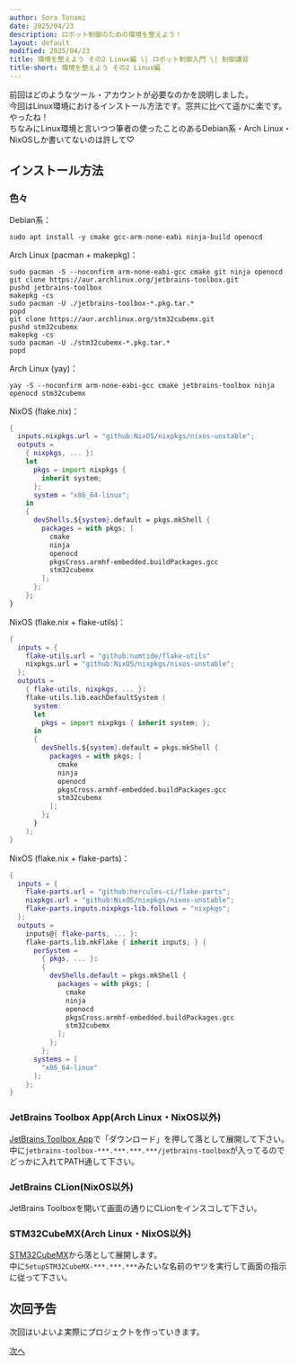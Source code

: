 ```yaml
---
author: Sora Tonami
date: 2025/04/23
description: ロボット制御のための環境を整えよう！
layout: default
modified: 2025/04/23
title: 環境を整えよう その2 Linux編 \| ロボット制御入門 \| 制御講習
title-short: 環境を整えよう その2 Linux編
---
```


前回はどのようなツール・アカウントが必要なのかを説明しました。\
今回はLinux環境におけるインストール方法です。窓共に比べて遥かに楽です。やったね！\
ちなみにLinux環境と言いつつ筆者の使ったことのあるDebian系・Arch Linux・NixOSしか書いてないのは許して♡

## インストール方法

### 色々

Debian系：

```terminal
sudo apt install -y cmake gcc-arm-none-eabi ninja-build openocd
```

Arch Linux (pacman + makepkg)：

```terminal
sudo pacman -S --noconfirm arm-none-eabi-gcc cmake git ninja openocd
git clone https://aur.archlinux.org/jetbrains-toolbox.git
pushd jetbrains-toolbox
makepkg -cs
sudo pacman -U ./jetbrains-toolbox-*.pkg.tar.*
popd
git clone https://aur.archlinux.org/stm32cubemx.git
pushd stm32cubemx
makepkg -cs
sudo pacman -U ./stm32cubemx-*.pkg.tar.*
popd
```

Arch Linux (yay)：

```terminal
yay -S --noconfirm arm-none-eabi-gcc cmake jetbrains-toolbox ninja openocd stm32cubemx
```

NixOS (flake.nix)：

```nix
{
  inputs.nixpkgs.url = "github:NixOS/nixpkgs/nixos-unstable";
  outputs =
    { nixpkgs, ... }:
    let
      pkgs = import nixpkgs {
        inherit system;
      };
      system = "x86_64-linux";
    in
    {
      devShells.${system}.default = pkgs.mkShell {
        packages = with pkgs; [
          cmake
          ninja
          openocd
          pkgsCross.armhf-embedded.buildPackages.gcc
          stm32cubemx
        ];
      };
    };
}
```

NixOS (flake.nix + flake-utils)：

```nix
{
  inputs = {
    flake-utils.url = "github:numtide/flake-utils"
    nixpkgs.url = "github:NixOS/nixpkgs/nixos-unstable";
  };
  outputs =
    { flake-utils, nixpkgs, ... }:
    flake-utils.lib.eachDefaultSystem (
      system:
      let
        pkgs = import nixpkgs { inherit system; };
      in
      {
        devShells.${system}.default = pkgs.mkShell {
          packages = with pkgs; [
            cmake
            ninja
            openocd
            pkgsCross.armhf-embedded.buildPackages.gcc
            stm32cubemx
          ];
        };
      }
    );
}
```

NixOS (flake.nix + flake-parts)：

```nix
{
  inputs = {
    flake-parts.url = "github:hercules-ci/flake-parts";
    nixpkgs.url = "github:NixOS/nixpkgs/nixos-unstable";
    flake-parts.inputs.nixpkgs-lib.follows = "nixpkgs";
  };
  outputs =
    inputs@{ flake-parts, ... }:
    flake-parts.lib.mkFlake { inherit inputs; } {
      perSystem =
        { pkgs, ... }:
        {
          devShells.default = pkgs.mkShell {
            packages = with pkgs; [
              cmake
              ninja
              openocd
              pkgsCross.armhf-embedded.buildPackages.gcc
              stm32cubemx
            ];
          };
        };
      systems = [
        "x86_64-linux"
      ];
    };
}
```

### JetBrains Toolbox App(Arch Linux・NixOS以外)

[JetBrains Toolbox App]で「ダウンロード」を押して落として展開して下さい。\
中に`jetbrains-toolbox-***.***.***.***/jetbrains-toolbox`が入ってるのでどっかに入れてPATH通して下さい。

### JetBrains CLion(NixOS以外)

JetBrains Toolboxを開いて画面の通りにCLionをインスコして下さい。

### STM32CubeMX(Arch Linux・NixOS以外)

[STM32CubeMX]から落として展開します。\
中に`SetupSTM32CubeMX-***.***.***`みたいな名前のヤツを実行して画面の指示に従って下さい。

## 次回予告

次回はいよいよ実際にプロジェクトを作っていきます。

[次へ](3)

[jetbrains toolbox app]: https://www.jetbrains.com/ja-jp/toolbox-app/
[stm32cubemx]: https://www.st.com/ja/development-tools/stm32cubemx.html
